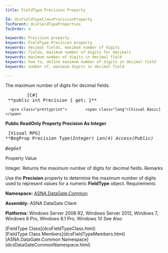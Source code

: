 ```yaml
---
title: FieldType.Precision Property

Id: dcsFieldTypeClassPrecisionProperty
TocParent: dcsFieldTypeProperties
TocOrder: 4

keywords: Precision property
keywords: FieldType.Precision property
keywords: decimal fields, maximum number of digits
keywords: fields, maximum number of digits for decimals
keywords: maximum number of digits in decimal field
keywords: how to, define maximum number of digits in decimal field
keywords: number of, maximum digits in decimal field

---
```


The maximum number of digits for decimal fields. 
<pre class="prettyprint">        <span class="lang">[C#]</span>
 **public int Precision { get; }**  </pre>
      <pre class="prettyprint">        <span class="lang">[Visual Basic] </span>
 **Public ReadOnly Property Precision As Integer**  </pre>
      <pre class="prettyprint">
        <span class="lang">[Visual RPG]</span>
 **BegProp Precision Type(*Integer) Len(4) Access(*Public)<br />   BegGet** 
      </pre>

Property Value

Integer. Returns the maximum number of digits for decimal fields.
Remarks

Use the **Precision** property to determine the maximum number of digits used to represent values for a numeric **FieldType** object. 
Requirements

**Namespace:** [ASNA.DataGate.Common](dcsDataGateCommonNamespace.html)

<span> **Assembly:** ASNA DataGate Client</span> 

**Platforms:** Windows Server 2008 R2, Windows Server 2012, Windows 7, Windows 8 Pro, Windows 8.1 Pro, Windows 10
See Also

<dl />
      [FieldType Class](dcsFieldTypeClass.html)
      <br />
      [FieldType Class Members](dcsFieldTypeMembers.html)
      <br />
      [ASNA.DataGate.Common Namespace](dcsDataGateCommonNamespace.html)

